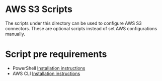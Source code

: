 
# AWS S3 Scripts
The scripts under this directory can be used to configure AWS S3 connectors.
These are optional scripts instead of set AWS configurations manually.

# Script pre requirements 
* PowerShell [Installation instructions](https://docs.microsoft.com/powershell/scripting/install/installing-powershell?view=powershell-7.1)
* AWS CLI [Installation instructions](https://docs.aws.amazon.com/cli/latest/userguide/install-cliv2.html)
